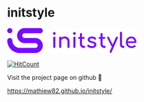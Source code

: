 # initstyle

![](images/logo-violet-min.png)

[![HitCount](http://hits.dwyl.com/Mathiew82/initstyle.svg)](http://hits.dwyl.com/Mathiew82/initstyle)

Visit the project page on github 🚀

https://mathiew82.github.io/initstyle/
